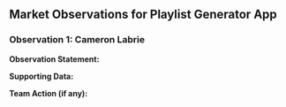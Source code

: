 ## Market Observations for Playlist Generator App

### Observation 1: Cameron Labrie
**Observation Statement:**  

**Supporting Data:**  

**Team Action (if any):**  

